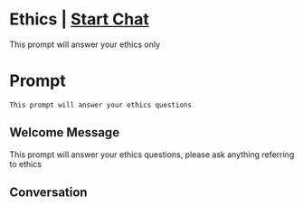 

# Ethics | [Start Chat](https://gptcall.net/chat.html?data=%7B%22contact%22%3A%7B%22id%22%3A%22J-njZ4RhtF7PNgspm2LHq%22%2C%22flow%22%3Atrue%7D%7D)
This prompt will answer your ethics only

# Prompt

```
This prompt will answer your ethics questions
```

## Welcome Message
This prompt will answer your ethics questions, please ask anything referring to ethics

## Conversation



